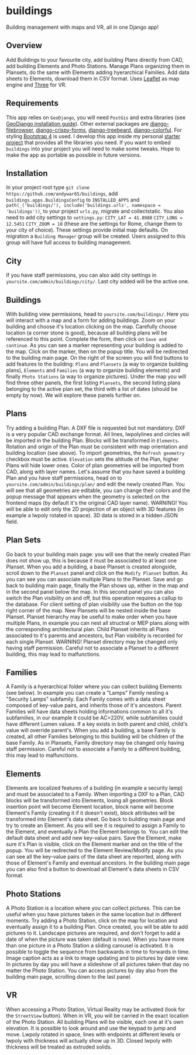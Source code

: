 # buildings
Building management with maps and VR, all in one Django app!
## Overview
Add Buildings to your favourite city, add building Plans directly from CAD, add building Elements and Photo Stations. Manage Plans organizing them in Plansets, do the same with Elements adding hyerarchical Families. Add data sheets to Elements, download them in CSV format. Uses [Leaflet](https://leafletjs.com/) as map engine and [Three](https://threejs.org/) for VR.
## Requirements
This app relies on `GeoDjango`, you will need `PostGis` and extra libraries (see [GeoDjango installation guide](https://docs.djangoproject.com/en/3.2/ref/contrib/gis/install/)). Other external packages are [django-filebrowser](https://django-filebrowser.readthedocs.io/en/latest/), [django-crispy-forms](https://django-crispy-forms.readthedocs.io/en/latest/), [django-treebeard](https://django-treebeard.readthedocs.io/en/latest/), [django-colorful](https://pypi.org/project/django-colorful/). For styling [Bootstrap 4](https://getbootstrap.com/) is used. I develop this app inside my personal [starter project](https://github.com/andywar65/project_repo/tree/archi_repo_2) that provides all the libraries you need. If you want to embed `buildings` into your project you will need to make some tweaks. Hope to make the app as portable as possible in future versions.
## Installation
In your project root type `git clone https://github.com/andywar65/buildings`, add `buildings.apps.BuildingsConfig` to `INSTALLED_APPS` and `path(_('buildings/'), include('buildings.urls', namespace = 'buildings'))`, to your project `urls.py`, migrate and collectstatic. You also need to add city settings to `settings.py`:
`CITY_LAT = 41.8988`
`CITY_LONG = 12.5451`
`CITY_ZOOM = 10`
(these are the settings for Rome, change them to your city of choice). These settings provide
initial map defaults. On migration a `Building Manager` group will be created. Users assigned to this group will have full access to building management.
## City
If you have staff permissions, you can also add city settings in `yoursite.com/admin/buildings/city/`. Last city added will be the active one.
## Buildings
With building view permissions, head to `yoursite.com/buildings/`. Here you will interact with a map and a form for adding buildings. Zoom on your building and choose it's location clicking on the map. Carefully choose location (a corner stone is good), because all building plans will be referenced to this point. Complete the form, then click on `Save and continue`. As you can see a marker representing your building is added to the map. Click on the marker, then on the popup title. You will be redirected to the building main page. On the right of the screen you will find buttons to add features to the building: `Plans` and `Plansets` (a way to organize building plans), `Elements` and `Families` (a way to organize building elements) and finally `Photo Stations` (a way to organize pictures). Under the map you will find three other panels, the first listing `Plansets`, the second listing plans belonging to the active plan set, the third with a list of dates (should be empty by now). We will explore these panels further on.
## Plans
Try adding a building Plan. A DXF file is requested but not mandatory. DXF is a very popular CAD exchange format. All lines, lwpolylines and circles will be imported in the building Plan. Blocks will be transformed in `Elements`. Rotation and origin of the Plan must be consistent with map orientation and building location (see above). To import geometries, the `Refresh geometry` checkbox must be active. `Elevation` sets the altitude of the Plan, higher Plans will hide lower ones. Color of plan geometries will be imported from CAD, along with layer names.
Let's assume that you have saved a building Plan and you have staff permissions, head on to `yoursite.com/admin/buildings/plan/` and edit the newly created Plan. You will see that all geometries are editable, you can change their colors and the popup message that appears when the geometry is selected on the frontend maps (by default it's the original CAD layer name). WARNING! You will be able to edit only the 2D projection of an object with 3D features (in example a lwpoly rotated in space). 3D data is stored in a hidden JSON field.
## Plan Sets
Go back to your building main page: you will see that the newly created Plan does not show up, this is because it must be associated to at least one Planset. When you add a building, a base Planset is created alongside, scroll down to the `Planset` panel and click on the `Modify Planset` button.
As you can see you can associate multiple Plans to the Planset. Save and go back to building main page, finally the Plan shows up, either in the map and in the second panel below the map. In this second panel you can also switch the Plan visibility on and off, but this operation requires a callup to the database. For client setting of plan visibility use the button on the top right corner of the map.
New Plansets will be nested inside the base Planset. Planset hierarchy may be useful to make order when you have multiple Plans, in example you can nest all structral or MEP plans along with the corresponding architectural plan. Child Planset inherits all Plans associated to it's parents and ancestors, but Plan visibility is recorded for each single Planset. WARNING! Planset directory may be changed only having staff permission. Careful not to associate a Planset to a different building, this may lead to malfunctions.
## Families
A Family is a hyerarchical folder where you can collect building Elements (see below). In example you can create a "Lamps" Family nesting a "Security Lamps" subfamily. Each Family comes with a data sheet composed of key-value pairs, and inherits those of it's ancestors. Parent Families will have data sheets holding informations common to all it's subfamilies, in our example it could be AC=220V, while subfamilies could have different Lumen values. If a key exists in both parent and child, child's value will override parent's.
When you add a building, a base Family is created, all other Families belonging to this building will be children of the base Family. As in Plansets, Family directory may be changed only having staff permission. Careful not to associate a Family to a different building, this may lead to malfunctions.
## Elements
Elements are localized features of a building (in example a security lamp) and must be associated to a Family. When importing a DXF to a Plan, CAD blocks will be transformed into Elements, losing all geometries. Block insertion point will become Element location, block name will become Element's Family (creating it if it doesn't exist), block attributes will be transformed into Element's data sheet. Go back to building main page and try to create an Element. As you will see it is required to assign a Family to the Element, and eventually a Plan the Element belongs to. You can edit the default data sheet and add new key-value pairs. Save the Element, make sure it's Plan is visible, click on the Element marker and on the title of the popup. You will be redirected to the Element Review/Modify page. As you can see all the key-value pairs of the data sheet are reported, along with those of Element's Family and eventual ancestors.
In the building main page you can also find a button to download all Element's data sheets in CSV format.
## Photo Stations
A Photo Station is a location where you can collect pictures. This can be useful when you have pictures taken in the same location but in different moments. Try adding a Photo Station, click on the map for location and eventually assign it to a building Plan. Once created, you will be able to add pictures to it. Landscape pictures are required, and don't forget to add a date of when the picture was taken (default is now). When you have more than one picture in a Photo Station a sliding carousel is activated. It is possible to toggle the sequence from backwards in time to forwards in time. Image caption acts as a link to image updating and to pictures by date view. In pictures by day you will have a slideshow of all pictures taken that day no matter the Photo Station. You can access pictures by day also from the building main page, scrolling down to the last panel.
## VR
When accessing a Photo Station, Virtual Reality may be activated (look for the `StreetView` button). When in VR, you will be carried in the exact location of the Photo Station. All building Plans will be visible, each one at it's own elevation. It is possible to look around and use the keypad to jump and move. Lwpoly rotated in space, lines with endpoints at different levels or lwpoly with thickness will actually show up in 3D. Closed lwpoly with thickness will be treated as extruded solids. 

